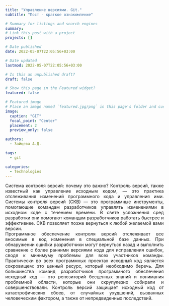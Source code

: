 ```yaml
---
title: "Управление версиями. Git."
subtitle: "Пост - краткое ознакомление"

# Summary for listings and search engines
summary: 
# Link this post with a project
projects: []

# Date published
date: 2022-05-07T22:05:56+03:00

# Date updated
lastmod: 2022-05-07T22:05:56+03:00

# Is this an unpublished draft?
draft: false

# Show this page in the Featured widget?
featured: false

# Featured image
# Place an image named `featured.jpg/png` in this page's folder and customize its options here.
image:
  caption: "GIT"
  focal_point: "Center"
  placement: 2
  preview_only: false

authors:
  - Зайцева А.Д.

tags:
  - git

categories:
  - Technologies
---
```


<div style="text-align:justify">Система контроля версий: почему это важно? Контроль версий, также известный как управление исходным кодом, — это практика отслеживания изменений программного кода и управления ими. Системы контроля версий (СКВ) — это программные инструменты, помогающие командам разработчиков управлять изменениями в исходном коде с течением времени. В свете усложнения сред разработки они помогают командам разработчиков работать быстрее и эффективнее. СКВ позволяет позже вернуться к любой желаемой вами версии.</div>

<div style="text-align:justify">Программное обеспечение контроля версий отслеживает все вносимые в код изменения в специальной базе данных. При обнаружении ошибки разработчики могут вернуться назад и выполнить сравнение с более ранними версиями кода для исправления ошибок, сводя к минимуму проблемы для всех участников команды. Практически во всех программных проектах исходный код является сокровищем: это ценный ресурс, который необходимо беречь. Для большинства команд разработчиков программного обеспечения исходный код — это репозиторий бесценных знаний и понимания проблемной области, которые они скрупулезно собирали и совершенствовали. Контроль версий защищает исходный код от катастрофических сбоев, от случайных ухудшений, вызванных человеческим фактором, а также от непредвиденных последствий.</div>
